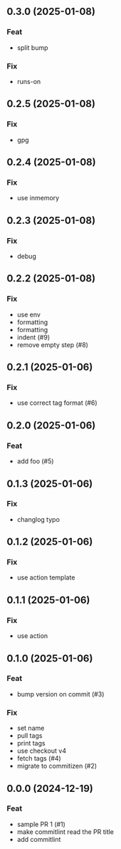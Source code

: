 ## 0.3.0 (2025-01-08)

### Feat

- split bump

### Fix

- runs-on

## 0.2.5 (2025-01-08)

### Fix

- gpg

## 0.2.4 (2025-01-08)

### Fix

- use inmemory

## 0.2.3 (2025-01-08)

### Fix

- debug

## 0.2.2 (2025-01-08)

### Fix

- use env
- formatting
- formatting
- indent (#9)
- remove empty step (#8)

## 0.2.1 (2025-01-06)

### Fix

- use correct tag format (#6)

## 0.2.0 (2025-01-06)

### Feat

- add foo (#5)

## 0.1.3 (2025-01-06)

### Fix

- changlog typo

## 0.1.2 (2025-01-06)

### Fix

- use action template

## 0.1.1 (2025-01-06)

### Fix

- use action

## 0.1.0 (2025-01-06)

### Feat

- bump version on commit (#3)

### Fix

- set name
- pull tags
- print tags
- use checkout v4
- fetch tags (#4)
- migrate to commitizen (#2)

## 0.0.0 (2024-12-19)

### Feat

- sample PR 1 (#1)
- make commitlint read the PR title
- add commitlint
